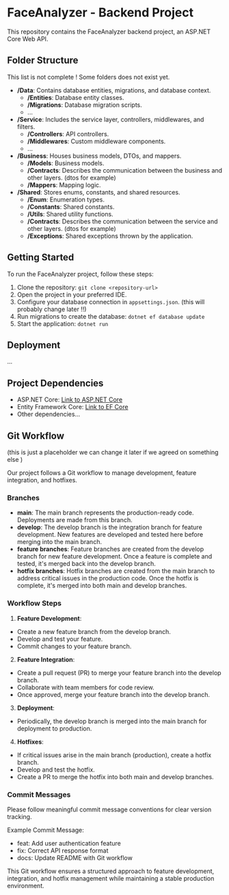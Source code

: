 # FaceAnalyzer - Backend Project

This repository contains the FaceAnalyzer backend project, an ASP.NET Core Web API.

## Folder Structure
This list is not complete ! 
Some folders does not exist yet. 
- **/Data**: Contains database entities, migrations, and database context.
    - **/Entities**: Database entity classes.
    - **/Migrations**: Database migration scripts.
    - ...
- **/Service**: Includes the service layer, controllers, middlewares, and filters.
    - **/Controllers**: API controllers.
    - **/Middlewares**: Custom middleware components.
    - ...
- **/Business**: Houses business models, DTOs, and mappers.
    - **/Models**: Business models.
    - **/Contracts**: Describes the communication between the business and other layers. (dtos for example)
    - **/Mappers**: Mapping logic.
- **/Shared**: Stores enums, constants, and shared resources.
    - **/Enum**: Enumeration types.
    - **/Constants**: Shared constants.
    - **/Utils**: Shared utility functions.
    - **/Contracts**: Describes the communication between the service and other layers. (dtos for example)
    - **/Exceptions**: Shared exceptions thrown by the application. 

## Getting Started

To run the FaceAnalyzer project, follow these steps:

1. Clone the repository: `git clone <repository-url>`
2. Open the project in your preferred IDE.
3. Configure your database connection in `appsettings.json`. (this will probably change later !!)
4. Run migrations to create the database: `dotnet ef database update`
5. Start the application: `dotnet run`

## Deployment
...
## Project Dependencies

- ASP.NET Core: [Link to ASP.NET Core](https://dotnet.microsoft.com/apps/aspnet)
- Entity Framework Core: [Link to EF Core](https://docs.microsoft.com/en-us/ef/core/)
- Other dependencies...


## Git Workflow
(this is just a placeholder we can change it later if we agreed on something else )

Our project follows a Git workflow to manage development, feature integration, and hotfixes.

### Branches

- **main**: The main branch represents the production-ready code. Deployments are made from this branch.
- **develop**: The develop branch is the integration branch for feature development. New features are developed and tested here before merging into the main branch.
- **feature branches**: Feature branches are created from the develop branch for new feature development. Once a feature is complete and tested, it's merged back into the develop branch.
- **hotfix branches**: Hotfix branches are created from the main branch to address critical issues in the production code. Once the hotfix is complete, it's merged into both main and develop branches.

### Workflow Steps

1. **Feature Development**:
  - Create a new feature branch from the develop branch.
  - Develop and test your feature.
  - Commit changes to your feature branch.

2. **Feature Integration**:
  - Create a pull request (PR) to merge your feature branch into the develop branch.
  - Collaborate with team members for code review.
  - Once approved, merge your feature branch into the develop branch.

3. **Deployment**:
  - Periodically, the develop branch is merged into the main branch for deployment to production.

4. **Hotfixes**:
  - If critical issues arise in the main branch (production), create a hotfix branch.
  - Develop and test the hotfix.
  - Create a PR to merge the hotfix into both main and develop branches.

### Commit Messages

Please follow meaningful commit message conventions for clear version tracking.

Example Commit Message:
- feat: Add user authentication feature
- fix: Correct API response format
- docs: Update README with Git workflow


This Git workflow ensures a structured approach to feature development, integration, and hotfix management while maintaining a stable production environment.
